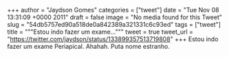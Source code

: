 
+++
author = "Jaydson Gomes"
categories = ["tweet"]
date = "Tue Nov 08 13:31:09 +0000 2011"
draft = false
image = "No media found for this Tweet"
slug = "54db5757ed90a518de0a842389a321331c6c93ed"
tags = ["tweet"]
title = """Estou indo fazer um exame..."""
tweet = true
tweet_url = "https://twitter.com/jaydson/status/133899357513719808"
+++
Estou indo fazer um exame Periapical. Ahahah. Puta nome estranho.

